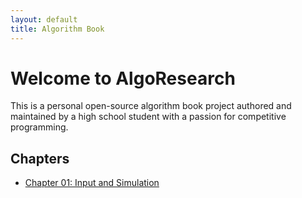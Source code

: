 ```yaml
---
layout: default
title: Algorithm Book
---
```


# Welcome to AlgoResearch

This is a personal open-source algorithm book project authored and maintained by a high school student with a passion for competitive programming.

## Chapters

- [Chapter 01: Input and Simulation](chapter01.md)

